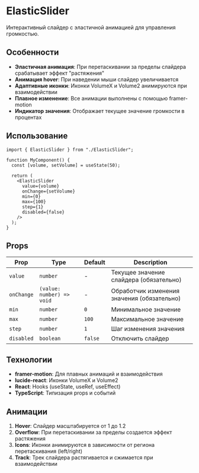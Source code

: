 # ElasticSlider

Интерактивный слайдер с эластичной анимацией для управления громкостью.

## Особенности

- **Эластичная анимация**: При перетаскивании за пределы слайдера срабатывает эффект "растяжения"
- **Анимация hover**: При наведении мыши слайдер увеличивается
- **Адаптивные иконки**: Иконки VolumeX и Volume2 анимируются при взаимодействии
- **Плавное изменение**: Все анимации выполнены с помощью framer-motion
- **Индикатор значения**: Отображает текущее значение громкости в процентах

## Использование

```tsx
import { ElasticSlider } from "./ElasticSlider";

function MyComponent() {
  const [volume, setVolume] = useState(50);

  return (
    <ElasticSlider
      value={volume}
      onChange={setVolume}
      min={0}
      max={100}
      step={1}
      disabled={false}
    />
  );
}
```

## Props

| Prop | Type | Default | Description |
|------|------|---------|-------------|
| `value` | `number` | - | Текущее значение слайдера (обязательно) |
| `onChange` | `(value: number) => void` | - | Обработчик изменения значения (обязательно) |
| `min` | `number` | `0` | Минимальное значение |
| `max` | `number` | `100` | Максимальное значение |
| `step` | `number` | `1` | Шаг изменения значения |
| `disabled` | `boolean` | `false` | Отключить слайдер |

## Технологии

- **framer-motion**: Для плавных анимаций и взаимодействия
- **lucide-react**: Иконки VolumeX и Volume2
- **React**: Hooks (useState, useRef, useEffect)
- **TypeScript**: Типизация props и событий

## Анимации

1. **Hover**: Слайдер масштабируется от 1 до 1.2
2. **Overflow**: При перетаскивании за пределы создается эффект растяжения
3. **Icons**: Иконки анимируются в зависимости от региона перетаскивания (left/right)
4. **Track**: Трек слайдера растягивается и сжимается при взаимодействии
